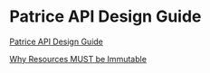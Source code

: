 # Patrice API Design Guide

[Patrice API Design Guide](patrice-api-design-guide.md)

[Why Resources MUST be Immutable](why-resources-must-be-immutable.md)
